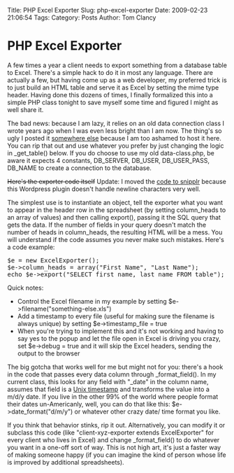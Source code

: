 Title: PHP Excel Exporter
Slug: php-excel-exporter
Date: 2009-02-23 21:06:54
Tags: 
Category: Posts
Author: Tom Clancy

# PHP Excel Exporter

A few times a year a client needs to export something from a database table to Excel. There's a simple hack to do it in most any language. There are actually a few, but having come up as a web developer, my preferred trick is to just build an HTML table and serve it as Excel by setting the mime type header. Having done this dozens of times, I finally formalized this into a simple PHP class tonight to save myself some time and figured I might as well share it.

The bad news: because I am lazy, it relies on an old data connection class I wrote years ago when I was even less bright than I am now. The thing's so ugly I posted it <a href="http://snipplr.com/view/12517/php-mysql-data-connection-class/">somewhere else</a> because I am too ashamed to host it here. You can rip that out and use whatever you prefer by just changing the logic in _get_table() below. If you do choose to use my old data-class.php, be aware it expects 4 constants, DB_SERVER, DB_USER, DB_USER_PASS, DB_NAME to create a connection to the database.

<strike>Here's the exporter code itself</strike> Update: I moved the <a href="http://snipplr.com/view/12519/excel-exporter/">code to snipplr</a> because this Wordpress plugin doesn't handle newline characters very well.

The simplest use is to instantiate an object, tell the exporter what you want to appear in the header row in the spreadsheet (by setting column_heads to an array of values) and then calling export(), passing it the SQL query that gets the data. If the number of fields in your query doesn't match the number of heads in column_heads, the resulting HTML will be a mess. You will understand if the code assumes you never make such mistakes. Here's a code example:

<pre lang="php">
$e = new ExcelExporter();
$e->column_heads = array("First Name", "Last Name");
echo $e->export("SELECT first_name, last_name FROM table");
</pre>

Quick notes:
<ul>
<li>Control the Excel filename in my example by setting $e->filename("something-else.xls")</li>
<li>Add a timestamp to every file (useful for making sure the filename is always unique) by setting $e->timestamp_file = true</li>
<li>When you're trying to implement this and it's not working and having to say yes to the popup and let the file open in Excel is driving you crazy, set $e->debug = true and it will skip the Excel headers, sending the output to the browser</li>
</ul>

The big gotcha that works well for me but might not for you: there's a hook in the code that passes every data column through _format_field(). In my current class, this looks for any field with "_date" in the column name, assumes that field is a <a href="http://www.unixtimestamp.com/index.php">Unix timestamp</a> and transforms the value into a m/d/y date. If you live in the other 99% of the world where people format their dates un-Americanly, well, you can do that like this: $e->date_format("d/m/y") or whatever other crazy date/ time format you like.

If you think that behavior stinks, rip it out. Alternatively, you can modify it or subclass this code (like "client-xyz-exporter extends ExcelExporter" for every client who lives in Excel) and change _format_field() to do whatever you want in a one-off sort of way. This is not high art, it's just a faster way of making someone happy (if you can imagine the kind of person whose life is improved by additional spreadsheets).
